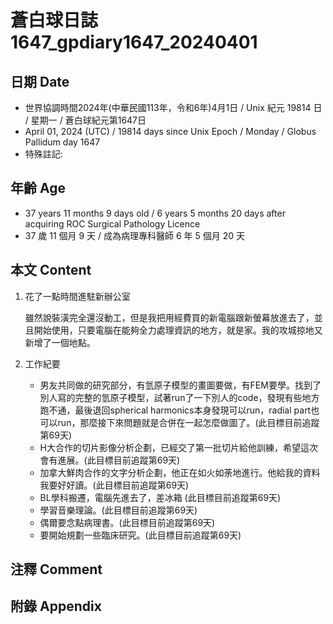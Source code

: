 [_metadata_:encoding]: - "utf-8"
[_metadata_:language]: - "zh-Hant-TW"
[_metadata_:fileformat]: - "markdown"
[_metadata_:MIME_type]: - "text/plain"
[_metadata_:markdown_version]: - "commonmark version 0.30"
[_metadata_:markdown_spec]: - "https://spec.commonmark.org/0.30/"

# 蒼白球日誌1647_gpdiary1647_20240401 #

## 日期 Date ##

* 世界協調時間2024年(中華民國113年，令和6年)4月1日 / Unix 紀元 19814 日 / 星期一 / 蒼白球紀元第1647日
* April 01, 2024 (UTC) / 19814 days since Unix Epoch / Monday / Globus Pallidum day 1647
* 特殊註記:

## 年齡 Age ##

* 37 years 11 months 9 days old / 6 years 5 months 20 days after acquiring ROC Surgical Pathology Licence
* 37 歲 11 個月 9 天 / 成為病理專科醫師 6 年 5 個月 20 天

## 本文 Content ##

1. 花了一點時間進駐新辦公室

    雖然說裝潢完全還沒動工，但是我把用經費買的新電腦跟新螢幕放進去了，並且開始使用，只要電腦在能夠全力處理資訊的地方，就是家。我的攻城掠地又新增了一個地點。
    
2. 工作紀要

    - 男友共同做的研究部分，有氫原子模型的畫圖要做，有FEM要學。找到了別人寫的完整的氫原子模型，試著run了一下別人的code，發現有些地方跑不通，最後退回spherical harmonics本身發現可以run，radial part也可以run，那麼接下來問題就是合併在一起怎麼做圖了。(此目標目前追蹤第69天)
   - H大合作的切片影像分析企劃，已經交了第一批切片給他訓練，希望這次會有進展。(此目標目前追蹤第69天)
   - 加拿大鮮肉合作的文字分析企劃，他正在如火如荼地進行。他給我的資料我要好好讀。(此目標目前追蹤第69天)
   - BL學科搬遷，電腦先進去了，差冰箱 (此目標目前追蹤第69天)
   - 學習音樂理論。(此目標目前追蹤第69天)
   - 偶爾要念點病理書。(此目標目前追蹤第69天)
   - 要開始規劃一些臨床研究。(此目標目前追蹤第69天)


## 注釋 Comment ##


## 附錄 Appendix ##

